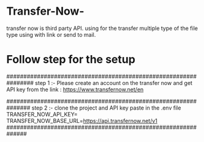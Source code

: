 # Transfer-Now-
transfer now is third party API. using for the transfer multiple type of the file type using with link or send to mail.

# Follow step for the setup

################################################################
step 1 :- Please create an account on the transfer now and get API key from the link : https://www.transfernow.net/en

###############################################################
step 2 :- clone the project and API key paste in the .env file
TRANSFER_NOW_API_KEY=
TRANSFER_NOW_BASE_URL=https://api.transfernow.net/v1
##############################################################


